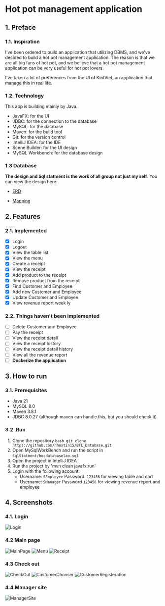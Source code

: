 
# Hot pot management application
## 1. Preface
### 1.1. Inspiration
I've been ordered to build an application that utilizing DBMS, and we've decided to build a hot pot management application. The reason is that we are all big fans of hot pot, and we believe that a hot pot management application can be very useful for hot pot lovers.

I've taken a lot of preferences from the UI of KiotViet, an application that manage this in real life.
### 1.2. Technology
This app is building mainly by Java. 
- JavaFX: for the UI
- JDBC: for the connection to the database
- MySQL: for the database
- Maven: for the build tool
- Git: for the version control
- IntelliJ IDEA: for the IDE
- Scene Builder: for the UI design
- MySQL Workbench: for the database design
### 1.3 Database
**The design and Sql statment is the work of all group not just my self**. You can view the design here:

- [ERD](https://drive.google.com/file/d/1xurWWLluZg9V0g4hCCQwojOTJ1R5oEPw/view?usp=share_link)

- [Mapping](https://drive.google.com/file/d/1EUMETgpXjrrok_FOAyzvOBZnkNW9Df9J/view?usp=share_link)

## 2. Features
### 2.1. Implemented
- [x] Login
- [x] Logout
- [x] View the table list
- [x] View the menu
- [x] Create a receipt
- [x] View the receipt
- [x] Add product to the receipt
- [x] Remove product from the receipt
- [x] Find Customer and Employee
- [x] Add new Customer and Employee
- [x] Update Customer and Employee
- [x] View revenue report week ly
### 2.2. Things haven't been implemented
- [ ] Delete Customer and Employee
- [ ] Pay the receipt
- [ ] View the receipt detail
- [ ] View the receipt history
- [ ] View the receipt detail history
- [ ] View all the revenue report
- [ ] **Dockerize the application**
## 3. How to run
### 3.1. Prerequisites
- Java 21
- MySQL 8.0
- Maven 3.8.1
- JDBC 8.0.27 (although maven can handle this, but you should check it)
### 3.2. Run
1. Clone the repository
`bash git clone https://github.com/nhoxtin15/BTL_Database.git`
2. Open MySqlWorkBench and run the script in `SqlStatment/hocdatabaselao.sql`
3. Open the project in IntelliJ IDEA
4. Run the project by 'mvn clean javafx:run'
5. Login with the following account:
   - Username: `SEmployee` Password: `123456` for viewing table and cart
   - Username: `SManager` Password `123456` for viewing revenue report and employee

## 4. Screenshots
### 4.1. Login
![Login](https://github.com/nhoxtin15/BTL_Database/blob/main/Screenshot/Login.png)
### 4.2 Main page
![MainPage](https://github.com/nhoxtin15/BTL_Database/blob/main/Screenshot/MainPage.png)
![Menu](https://github.com/nhoxtin15/BTL_Database/blob/main/Screenshot/Menu.png)
![Receipt](https://github.com/nhoxtin15/BTL_Database/blob/main/Screenshot/Receipt.png)
### 4.3 Check out
![CheckOut](https://github.com/nhoxtin15/BTL_Database/blob/main/Screenshot/CheckOut.png)
![CustomerChooser](https://github.com/nhoxtin15/BTL_Database/blob/main/Screenshot/CustomerChooser.png)
![CustomerRegisteration](https://github.com/nhoxtin15/BTL_Database/blob/main/Screenshot/CustomerRegisteration.png)
### 4.4 Manager site
![ManagerSite](https://github.com/nhoxtin15/BTL_Database/blob/main/Screenshot/ManagerSite.png)

